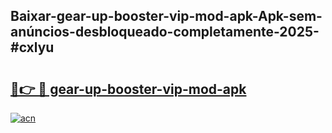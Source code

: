 ## Baixar-gear-up-booster-vip-mod-apk-Apk-sem-anúncios-desbloqueado-completamente-2025-#cxlyu

# <h2><a href="https://ainizakaria.my?title=gear-up-booster-vip-mod-apk&ref=20M">🔗👉 🔴 gear-up-booster-vip-mod-apk</a></h2>

[![acn](https://github.com/user-attachments/assets/0f9c940e-d8b0-45ae-aac7-cd30a18b3e1c)](https://ainizakaria.my?title=gear-up-booster-vip-mod-apk&ref=20M)

